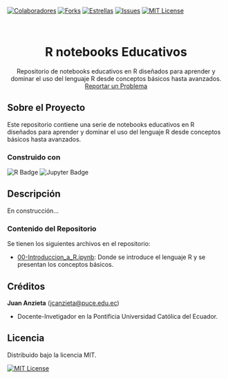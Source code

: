 <!-- Encabezado -->
[![Colaboradores][contributors-shield]][contributors-url]
[![Forks][forks-shield]][forks-url]
[![Estrellas][stars-shield]][stars-url]
[![Issues][issues-shield]][issues-url]
[![MIT License][license-shield]][license-url]

<!-- Título -->
<br />
<div align="center">

<h1 align="center">R notebooks Educativos</h1>
  <p align="center">
    Repositorio de notebooks educativos en R diseñados para aprender y dominar el uso del lenguaje R desde conceptos básicos hasta avanzados.<br />
    <a href="https://github.com/ECFM-PUCE/R-Notebooks-Educativos/issues">Reportar un Problema</a>
    <br />
  </p>
</div>


<!-- Cuerpo -->
## Sobre el Proyecto

Este repositorio contiene una serie de notebooks educativos en R diseñados para aprender y dominar el uso del lenguaje R desde conceptos básicos hasta avanzados.


### Construido con

![R Badge](https://img.shields.io/badge/R-276DC3?logo=r&logoColor=fff&style=for-the-badge) ![Jupyter Badge](https://img.shields.io/badge/Jupyter-F37626?logo=jupyter&logoColor=fff&style=for-the-badge)

## Descripción

En construcción...

### Contenido del Repositorio

Se tienen los siguientes archivos en el repositorio:

- [00-Introduccion_a_R.ipynb](/00-Introduccion_a_R.ipynb): Donde se introduce el lenguaje R y se presentan los conceptos básicos.

## Créditos

**Juan Anzieta** (jcanzieta@puce.edu.ec)

- Docente-Invetigador en la Pontificia Universidad Católica del Ecuador.


## Licencia

Distribuido bajo la licencia MIT. 

[![MIT License][license-shield]][license-url]



<!-- MARKDOWN LINKS & IMAGES -->
[contributors-shield]: https://img.shields.io/github/contributors/ECFM-PUCE/R-Notebooks-Educativos.svg?style=for-the-badge
[contributors-url]: https://github.com/ECFM-PUCE/R-Notebooks-Educativos/graphs/contributors
[forks-shield]: https://img.shields.io/github/forks/ECFM-PUCE/R-Notebooks-Educativos.svg?style=for-the-badge
[forks-url]: https://github.com/ECFM-PUCE/R-Notebooks-Educativos/forks
[stars-shield]: https://img.shields.io/github/stars/ECFM-PUCE/R-Notebooks-Educativos?style=for-the-badge
[stars-url]: https://github.com/ECFM-PUCE/R-Notebooks-Educativos/stargazers
[issues-shield]: https://img.shields.io/github/issues/ECFM-PUCE/R-Notebooks-Educativos.svg?style=for-the-badge
[issues-url]: https://github.com/ECFM-PUCE/R-Notebooks-Educativos/issues
[license-shield]: https://img.shields.io/github/license/ECFM-PUCE/R-Notebooks-Educativos.svg?style=for-the-badge
[license-url]: https://es.wikipedia.org/wiki/Licencia_MIT
[linkedin-shield]: https://img.shields.io/badge/linkedin-%230077B5.svg?style=for-the-badge&logo=linkedin&logoColor=white
[linkedin-url-aemt]: https://www.linkedin.com/in/andrés-merino-010a9b12b/